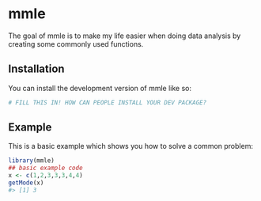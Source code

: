 
<!-- README.md is generated from README.Rmd. Please edit that file -->

# mmle

<!-- badges: start -->
<!-- badges: end -->

The goal of mmle is to make my life easier when doing data analysis by
creating some commonly used functions.

## Installation

You can install the development version of mmle like so:

``` r
# FILL THIS IN! HOW CAN PEOPLE INSTALL YOUR DEV PACKAGE?
```

## Example

This is a basic example which shows you how to solve a common problem:

``` r
library(mmle)
## basic example code
x <- c(1,2,3,3,3,4,4)
getMode(x)
#> [1] 3
```
